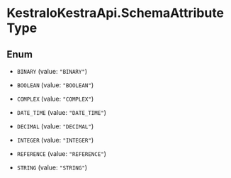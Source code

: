# KestraIoKestraApi.SchemaAttributeType

## Enum


* `BINARY` (value: `"BINARY"`)

* `BOOLEAN` (value: `"BOOLEAN"`)

* `COMPLEX` (value: `"COMPLEX"`)

* `DATE_TIME` (value: `"DATE_TIME"`)

* `DECIMAL` (value: `"DECIMAL"`)

* `INTEGER` (value: `"INTEGER"`)

* `REFERENCE` (value: `"REFERENCE"`)

* `STRING` (value: `"STRING"`)


